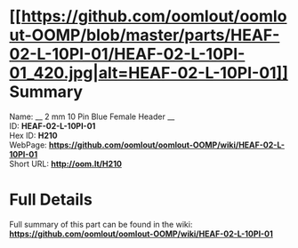 
[[https://github.com/oomlout/oomlout-OOMP/blob/master/parts/HEAF-02-L-10PI-01/HEAF-02-L-10PI-01_420.jpg|alt=HEAF-02-L-10PI-01]]     
Summary
=================
  
Name: __ 2 mm 10 Pin Blue Female Header __    
ID: __HEAF-02-L-10PI-01__   
Hex ID: __H210__   
WebPage: __https://github.com/oomlout/oomlout-OOMP/wiki/HEAF-02-L-10PI-01__   
Short URL: __http://oom.lt/H210__   

Full Details
==========================
Full summary of this part can be found in the wiki:   
__https://github.com/oomlout/oomlout-OOMP/wiki/HEAF-02-L-10PI-01__    

